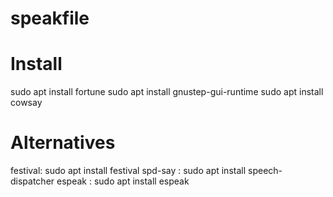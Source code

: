 # speakfile

# Install
sudo apt install fortune
sudo apt install gnustep-gui-runtime
sudo apt install cowsay

# Alternatives
festival: sudo apt install festival
spd-say : sudo apt install speech-dispatcher
espeak  : sudo apt install espeak